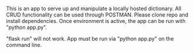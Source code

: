 This is an app to serve up and manipulate a locally hosted dictionary.  All CRUD functionality can be used through POSTMAN.  Please clone repo and install dependencies.  Once environment is active, the app can be run with "python app.py".

"flask run" will not work.  App must be run via "python app.py" on the command line.